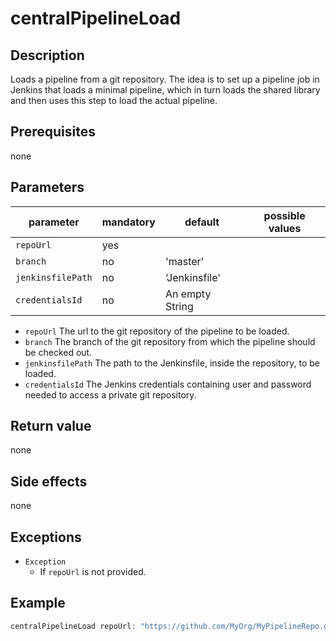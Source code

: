 # centralPipelineLoad

## Description
Loads a pipeline from a git repository. The idea is to set up a pipeline job in Jenkins that loads a minimal pipeline, which in turn loads the shared library and then uses this step to load the actual pipeline.

## Prerequisites

none

## Parameters

| parameter          | mandatory | default         | possible values |
| -------------------|-----------|-----------------|-----------------|
| `repoUrl`          | yes       |                 |                 |
| `branch`           | no        | 'master'        |                 |
| `jenkinsfilePath`  | no        | 'Jenkinsfile'   |                 |
| `credentialsId`    | no        | An empty String |                 |

* `repoUrl` The url to the git repository of the pipeline to be loaded.
* `branch` The branch of the git repository from which the pipeline should be checked out.
* `jenkinsfilePath` The path to the Jenkinsfile, inside the repository, to be loaded.
* `credentialsId` The Jenkins credentials containing user and password needed to access a private git repository.

## Return value

none

## Side effects

none

## Exceptions

* `Exception`
    * If `repoUrl` is not provided.

## Example

```groovy
centralPipelineLoad repoUrl: "https://github.com/MyOrg/MyPipelineRepo.git", branch: 'feature1', jenkinsfilePath: 'path/to/Jenkinsfile', credentialsId: 'MY_REPO_CREDENTIALS'
```
